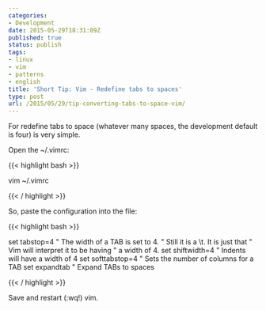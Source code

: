 ```yaml
---
categories:
- Development
date: 2015-05-29T18:31:09Z
published: true
status: publish
tags:
- linux
- vim
- patterns
- english
title: 'Short Tip: Vim - Redefine tabs to spaces'
type: post
url: /2015/05/29/tip-converting-tabs-to-space-vim/
---
```


For redefine tabs to space (whatever many spaces, the development default is four) is very simple.

Open the ~/.vimrc:

{{< highlight bash >}}

vim ~/.vimrc

{{< / highlight >}}

So, paste the configuration into the file:

{{< highlight bash >}}

set tabstop=4       " The width of a TAB is set to 4.
                    " Still it is a \t. It is just that
                    " Vim will interpret it to be having
                    " a width of 4.
set shiftwidth=4    " Indents will have a width of 4
set softtabstop=4   " Sets the number of columns for a TAB
set expandtab       " Expand TABs to spaces

{{< / highlight >}}

Save and restart (:wq!) vim.
